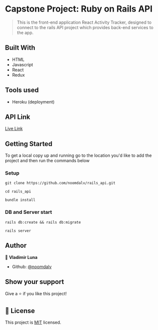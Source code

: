 # Capstone Project: Ruby on Rails API

> This is the front-end application React Activity Tracker, designed to connect to the rails API project which provides back-end services to the app.

## Built With

- HTML
- Javascript
- React
- Redux

## Tools used

- Heroku (deployment)


## API Link

[Live Link](https://reactactivitytracker.herokuapp.com/)


## Getting Started

To get a local copy up and running go to the location you'd like to add the project and then run the commands below

### Setup

```console
git clone https://github.com/noomdalv/rails_api.git
```

```console
cd rails_api
```

```console
bundle install
```

### DB and Server start

```console
rails db:create && rails db:migrate
```

```console
rails server
```

## Author

👤 **Vladimir Luna**

- Github: [@noomdalv](https://github.com/noomdalv)

## Show your support

Give a ⭐️ if you like this project!


## 📝 License

This project is [MIT](https://opensource.org/licenses/MIT) licensed.
​
